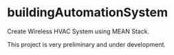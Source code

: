 # buildingAutomationSystem
Create Wireless HVAC System using MEAN Stack.  

This project is very preliminary and under development.

